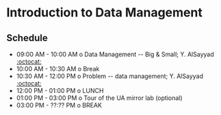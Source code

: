 # Introduction to Data Management

## Schedule

 * 09:00 AM - 10:00 AM  o  Data Management -- Big & Small; Y. AlSayyad [:octocat:](https://github.com/yalsayyad)
 * 10:00 AM - 10:30 AM  o  Break
 * 10:30 AM - 12:00 PM  o  Problem -- data management; Y. AlSayyad [:octocat:](https://github.com/yalsayyad)
 * 12:00 PM - 01:00 PM  o  LUNCH
 * 01:00 PM - 03:00 PM  o  Tour of the UA mirror lab (optional)
 * 03:00 PM - ??:?? PM  o  BREAK
